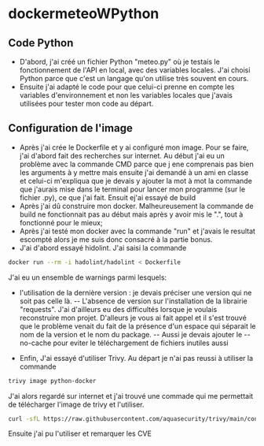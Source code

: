 # dockermeteoWPython

## Code Python
- D'abord, j'ai créé un fichier Python "meteo.py" où je testais le fonctionnement de l'API en local, avec des variables locales. J'ai choisi Python parce que c'est un langage qu'on utilise très souvent en cours.
- Ensuite j'ai adapté le code pour que celui-ci prenne en compte les variables d'environnement et non les variables locales que j'avais utilisées pour tester mon code au départ.

## Configuration de l'image
- Après j'ai crée le Dockerfile et y ai configuré mon image. Pour se faire, j'ai d'abord fait des recherches sur internet. Au début j'ai eu un problème avec la commande CMD parce que j ene comprenais pas bien les arguments à y mettre mais ensuite j'ai demandé à un ami en classe et celui-ci m'expliqua que je devais y ajouter la mot à mot la commande que j'aurais mise dans le terminal pour lancer mon programme (sur le fichier .py), ce que j'ai fait. Ensuit ej'ai essayé de build
- Après j'ai dû construire mon docker. Malheureusement la commande de build ne fonctionnait pas au début mais après y avoir mis le ".", tout à fonctionné pour le mieux;
- Après j'ai testé mon docker avec la commande "run" et j'avais le resultat escompté alors je me suis donc consacré à la partie bonus.
- J'ai d'abord essayé hidolint. J'ai saisi la commande 
```sh
docker run --rm -i hadolint/hadolint < Dockerfile 
```

J'ai eu un ensemble de warnings parmi lesquels:
* l'utilisation de la dernière version : je devais préciser une version qui ne soit pas celle là.
-- L'absence de version sur l'installation de la librairie "requests". J'ai d'ailleurs eu des difficultés lorsque je voulais reconstruire mon projet. D'alleurs je vous ai fait appel et il s'est trouvé que le problème venait du fait de la présence d'un espace qui séparait le nom de la version et le nom du package.
-- Aussi je devais ajouter le --no-cache pour eviter le téléchargement de fichiers inutiles aussi
- Enfin, J'ai essayé d'utiliser Trivy. Au départ je n'ai pas reussi à utiliser la commande
```sh
trivy image python-docker
```

J'ai alors regardé sur internet et j'ai trouvé une commade qui me permettait de télécharger l'image de trivy et l'utiliser.
```sh
curl -sfL https://raw.githubusercontent.com/aquasecurity/trivy/main/contrib/install.sh | sh -s -- -b /usr/local/bin v0.16.0   
```

Ensuite j'ai pu l'utiliser et remarquer les CVE
